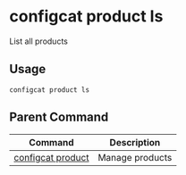# configcat product ls
List all products
## Usage
```
configcat product ls
```
## Parent Command
| Command | Description |
| ------ | ----------- |
| [configcat product](configcat-product.md) | Manage products |
